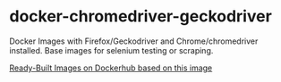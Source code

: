 ﻿# docker-chromedriver-geckodriver

Docker Images with Firefox/Geckodriver and Chrome/chromedriver installed. Base images for selenium testing or scraping.

[Ready-Built Images on Dockerhub based on this image](https://hub.docker.com/r/jenslaufer/docker-chromedriver-geckodriver)
